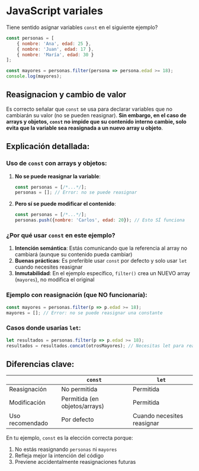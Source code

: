 # JavaScript variales
Tiene sentido asignar variables `const` en el siguiente ejemplo?
```js
const personas = [
    { nombre: 'Ana', edad: 25 },
    { nombre: 'Juan', edad: 17 },
    { nombre: 'María', edad: 30 }
];

const mayores = personas.filter(persona => persona.edad >= 18);
console.log(mayores);
```

## Reasignacion y cambio de valor
Es correcto señalar que `const` se usa para declarar variables que no cambiarán su valor (no se pueden reasignar). **Sin embargo, en el caso de arrays y objetos, `const` no impide que su contenido interno cambie, solo evita que la variable sea reasignada a un nuevo array u objeto**. 

## Explicación detallada:

### Uso de `const` con arrays y objetos:
1. **No se puede reasignar la variable**:
   ```javascript
   const personas = [/*...*/];
   personas = []; // Error: no se puede reasignar
   ```

2. **Pero sí se puede modificar el contenido**:
   ```javascript
   const personas = [/*...*/];
   personas.push({nombre: 'Carlos', edad: 20}); // Esto SÍ funciona
   ```

### ¿Por qué usar `const` en este ejemplo?
1. **Intención semántica**: Estás comunicando que la referencia al array no cambiará (aunque su contenido pueda cambiar)
2. **Buenas prácticas**: Es preferible usar `const` por defecto y solo usar `let` cuando necesites reasignar
3. **Inmutabilidad**: En el ejemplo específico, `filter()` crea un NUEVO array (`mayores`), no modifica el original

### Ejemplo con reasignación (que NO funcionaría):
```javascript
const mayores = personas.filter(p => p.edad >= 18);
mayores = []; // Error: no se puede reasignar una constante
```

### Casos donde usarías `let`:
```javascript
let resultados = personas.filter(p => p.edad >= 18);
resultados = resultados.concat(otrosMayores); // Necesitas let para reasignar
```

## Diferencias clave:
|               | `const`                  | `let`                    |
|---------------|--------------------------|--------------------------|
| Reasignación  | No permitida             | Permitida                |
| Modificación  | Permitida (en objetos/arrays) | Permitida         |
| Uso recomendado | Por defecto           | Cuando necesites reasignar |

En tu ejemplo, `const` es la elección correcta porque:
1. No estás reasignando `personas` ni `mayores`
2. Refleja mejor la intención del código
3. Previene accidentalmente reasignaciones futuras